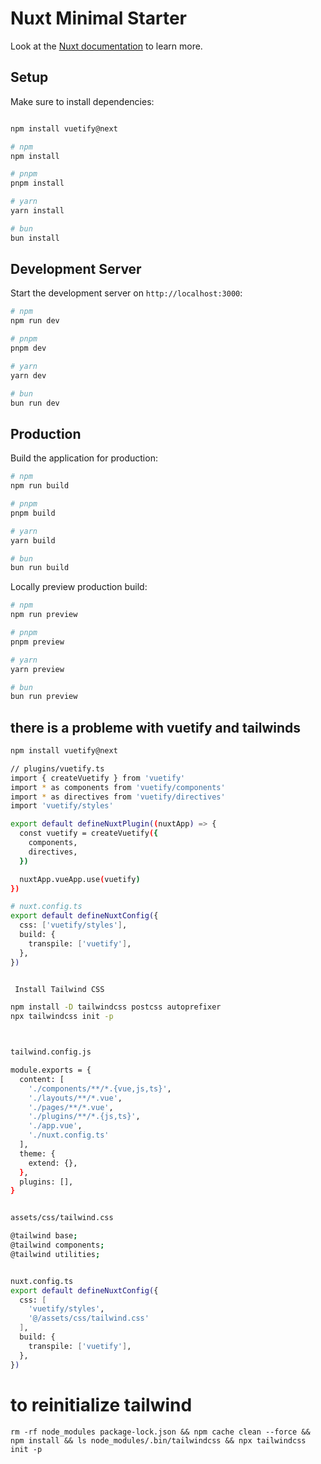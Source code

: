 # Nuxt Minimal Starter

Look at the [Nuxt documentation](https://nuxt.com/docs/getting-started/introduction) to learn more.

## Setup

Make sure to install dependencies:

```bash

npm install vuetify@next

# npm
npm install

# pnpm
pnpm install

# yarn
yarn install

# bun
bun install
```

## Development Server

Start the development server on `http://localhost:3000`:

```bash
# npm
npm run dev

# pnpm
pnpm dev

# yarn
yarn dev

# bun
bun run dev
```

## Production

Build the application for production:

```bash
# npm
npm run build

# pnpm
pnpm build

# yarn
yarn build

# bun
bun run build
```

Locally preview production build:

```bash
# npm
npm run preview

# pnpm
pnpm preview

# yarn
yarn preview

# bun
bun run preview
```

## there is a probleme with vuetify and tailwinds

```bash
npm install vuetify@next

// plugins/vuetify.ts
import { createVuetify } from 'vuetify'
import * as components from 'vuetify/components'
import * as directives from 'vuetify/directives'
import 'vuetify/styles'

export default defineNuxtPlugin((nuxtApp) => {
  const vuetify = createVuetify({
    components,
    directives,
  })

  nuxtApp.vueApp.use(vuetify)
})

# nuxt.config.ts
export default defineNuxtConfig({
  css: ['vuetify/styles'],
  build: {
    transpile: ['vuetify'],
  },
})


 Install Tailwind CSS 

npm install -D tailwindcss postcss autoprefixer
npx tailwindcss init -p



tailwind.config.js

module.exports = {
  content: [
    './components/**/*.{vue,js,ts}',
    './layouts/**/*.vue',
    './pages/**/*.vue',
    './plugins/**/*.{js,ts}',
    './app.vue',
    './nuxt.config.ts'
  ],
  theme: {
    extend: {},
  },
  plugins: [],
}


assets/css/tailwind.css

@tailwind base;
@tailwind components;
@tailwind utilities;


nuxt.config.ts
export default defineNuxtConfig({
  css: [
    'vuetify/styles',
    '@/assets/css/tailwind.css'
  ],
  build: {
    transpile: ['vuetify'],
  },
})


```

# to reinitialize tailwind

```
rm -rf node_modules package-lock.json && npm cache clean --force && npm install && ls node_modules/.bin/tailwindcss && npx tailwindcss init -p
```
 